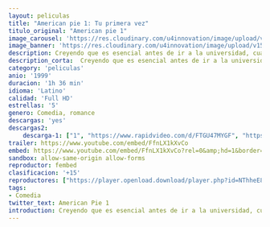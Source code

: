```yaml
---
layout: peliculas
title: "American pie 1: Tu primera vez"
titulo_original: "American pie 1"
image_carousel: 'https://res.cloudinary.com/u4innovation/image/upload/v1559522839/pie1-min_pebvw0.jpg'
image_banner: 'https://res.cloudinary.com/u4innovation/image/upload/v1559522839/pie1-bannr-min_wtzhyr.jpg'
description: Creyendo que es esencial antes de ir a la universidad, cuatro adolescentes se comprometen a perder su virginidad y entran en un pacto, cada uno tratando de ser el primero, se encuentran con niveles de éxito y fracaso variable.
description_corta:  Creyendo que es esencial antes de ir a la universidad, cuatro adolescentes se comprometen a perder su virginidad y entran en un pacto, cada uno tratando de ser el primero, se encuentran con niveles de éxito y fracaso variable.
category: 'peliculas'
anio: '1999'
duracion: '1h 36 min'
idioma: 'Latino'
calidad: 'Full HD'
estrellas: '5'
genero: Comedia, romance
descargas: 'yes'
descargas2:
    descarga-1: ["1", "https://www.rapidvideo.com/d/FTGU47MYGF", "https://www.google.com/s2/favicons?domain=openload.co","OpenLoad","https://res.cloudinary.com/imbriitneysam/image/upload/v1541473684/mexico.png", "Latino", "Full HD"]
trailer: https://www.youtube.com/embed/FfnLX1kXvCo
embed: https://www.youtube.com/embed/FfnLX1kXvCo?rel=0&amp;hd=1&border=0&wmode=opaque&enablejsapi=1&modestbranding=1&controls=1&showinfo=1
sandbox: allow-same-origin allow-forms
reproductor: fembed
clasificacion: '+15'
reproductores: ["https://player.openload.download/player.php?id=NThheE8vVlFPWUVQaGo2Y0JxclF0b2JXamxVK3Y3NGQ3TDA1Nm1jMlFYamVrMm1wQzB0QlBIRWxBQy9TZjBJbDEyeVlsRHBVWTFncTJjK1IwTzBQd1E9PQ"]
tags:
- Comedia
twitter_text: American Pie 1
introduction: Creyendo que es esencial antes de ir a la universidad, cuatro adolescentes se comprometen a perder su virginidad y entran en un pacto, cada uno tratando de ser el primero, se encuentran con niveles de éxito y fracaso variable.
---
```












